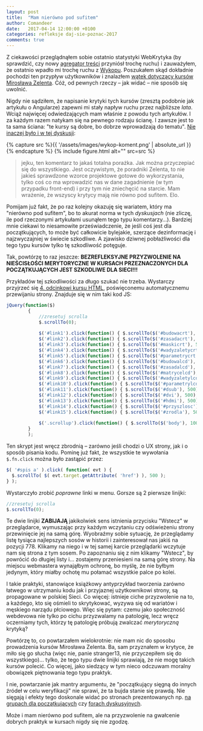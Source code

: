 ```yaml
---
layout: post
title:  "Mam nierówno pod sufitem"
author: Comandeer
date:   2017-04-14 12:00:00 +0100
categories: refleksje daj-sie-poznac-2017
comments: true
---
```


Z ciekawości przeglądnąłem sobie ostatnio statystyki WebKrytyka (by sprawdzić, czy nowy [agregator treści](http://www.polskifrontend.pl/) przyniósł trochę ruchu) i zauważyłem, że ostatnio wpadło mi trochę ruchu z [Wykopu](http://www.wykop.pl/). Poszukałem skąd dokładnie pochodzi ten przypływ użytkowników i znalazłem [wątek dotyczący kursów Mirosława Zelenta](http://www.wykop.pl/wpis/23156181/). Cóż, od pewnych rzeczy – jak widać – nie sposób się uwolnić.

Nigdy nie sądziłem, że napisanie krytyki tych kursów (zresztą podobnie jak artykułu o Angularze) zapewni mi stały napływ ruchu przez najbliższe _lata_. Wciąż najwięcej odwiedzających mam właśnie z powodu tych artykułów. I za każdym razem natykam się na pewnego rodzaju ścianę. I zawsze jest to ta sama ściana: "te kursy są dobre, bo dobrze wprowadzają do tematu". [Nie inaczej było i w tej dyskusji](http://www.wykop.pl/wpis/23156181/#comment-83470343):

{% capture src %}{{ '/assets/images/wykop-koment.png' | absolute_url }}{% endcapture %}
{% include figure.html alt="" src=src %}

>jejku, ten komentarz to jakaś totalna porażka. Jak można przyczepiać się do wszystkiego. Jest oczywistym, że poradniki Zelenta, to nie jakieś sprawdzone wzorce projektowe gotowe do wykorzystania, tylko coś co ma wprowadzić nas w dane zagadnienie (w tym przypadku front-end) i przy tym nie zniechęcić na starcie.
>Mam wrażenie, że wszyscy krytycy mają nie równo pod sufitem. Elo.

Pomijam już fakt, że po raz kolejny okazuję się wariatem, który ma "nierówno pod sufitem", bo to akurat norma w tych _dyskusjach_ (nie zliczę, ile pod rzeczonymi artykułami usunąłem tego typu komentarzy…). Bardziej mnie ciekawi to niesamowite przeświadczenie, że jeśli coś jest dla początkujących, to może być całkowicie bylejakie, szerzące dezinformację i najzwyczajniej w świecie szkodliwe. A zjawisko dziwnej pobłażliwości dla tego typu kursów tylko tę szkodliwość potęguje.

Tak, powtórzę to raz jeszcze: **BEZREFLEKSYJNE PRZYZWOLENIE NA NIEŚCISŁOŚCI MERYTORYCZNE W KURSACH PRZEZNACZONYCH DLA POCZĄTKUJĄCYCH JEST SZKODLIWE DLA SIECI!!!**

Przykładów tej szkodliwości za długo szukać nie trzeba. Wystarczy przyjrzeć się [4. odcinkowi kursu HTML](http://miroslawzelent.pl/kurs-html/listy-przewijanie-strony/), poświęconemu automatycznemu przewijaniu strony. Znajduje się w nim taki kod JS:

```javascript
jQuery(function($)
		{
			//zresetuj scrolla
			$.scrollTo(0);
			
			$('#link1').click(function() { $.scrollTo($('#budowacrt'), 500); });
			$('#link2').click(function() { $.scrollTo($('#zasadacrt'), 500); });
			$('#link3').click(function() { $.scrollTo($('#maskicrt'), 500); });
			$('#link4').click(function() { $.scrollTo($('#wadyzaletycrt'), 500); });
			$('#link5').click(function() { $.scrollTo($('#parametrycrt'), 500); });
			$('#link6').click(function() { $.scrollTo($('#budowalcd'), 500); });
			$('#link7').click(function() { $.scrollTo($('#zasadalcd'), 500); });
			$('#link8').click(function() { $.scrollTo($('#matrycelcd'), 500); });
			$('#link9').click(function() { $.scrollTo($('#wadyzaletylcd'), 500); });
			$('#link10').click(function() { $.scrollTo($('#parametrylcd'), 500); });
			$('#link11').click(function() { $.scrollTo($('#dsub'), 500); });
			$('#link12').click(function() { $.scrollTo($('#dvi'), 500); });
			$('#link13').click(function() { $.scrollTo($('#hdmi'), 500); });
			$('#link14').click(function() { $.scrollTo($('#przyszlosc'), 500); });
			$('#link15').click(function() { $.scrollTo($('#zrodla'), 500); });
	
			$('.scrollup').click(function() { $.scrollTo($('body'), 1000); });
		}
		);
```

Ten skrypt jest wręcz zbrodnią – zarówno jeśli chodzi o UX strony, jak i o sposób pisania kodu. Pominę już fakt, że wszystkie te wywołania `$.fn.click` można było zastąpić przez:

```javascript
$( '#spis a' ).click( function( evt ) {
  $.scrollTo( $( evt.target.getAttribute( 'href') ), 500 );
} );
```

Wystarczyło zrobić _poprawne_ linki w menu. Gorsze są 2 pierwsze linijki:

```javascript
//zresetuj scrolla
$.scrollTo(0);
```

Te dwie linijki **ZABIJAJĄ** jakikolwiek sens istnienia przycisku "Wstecz" w przeglądarce, wymuszając przy każdym wczytaniu czy odświeżeniu strony przewinięcie jej na samą górę. Wyobraźmy sobie sytuację, że przeglądamy listę tysiąca najlepszych sosów w historii i zainteresował nas jakiś na pozycji 778. Klikamy na niego i w tej samej karcie przeglądarki wczytuje nam się strona z tym sosem. Po zapoznaniu się z nim klikamy "Wstecz", by powrócić do długiej listy i… zostajemy przeniesieni na samą górę strony. Na miejscu webmastera wynająłbym ochronę, bo myślę, że nie byłbym jedynym, który miałby ochotę mu połamać wszystkie palce po kolei.

I takie praktyki, stanowiące książkowy antyprzykład tworzenia zarówno łatwego w utrzymaniu kodu jak i przyjaznej użytkownikowi strony, są propagowane w polskiej Sieci. Co więcej: istnieje ciche przyzwolenie na to, a każdego, kto się ośmieli to skrytykować, wyzywa się od wariatów i męskiego narządu płciowego. Więc się pytam: czemu jako społeczność webdevowa nie tylko po cichu przyzwalamy na patologię, lecz wręcz oczerniamy tych, którzy tę patologię próbują zwalczać _merytoryczną_ krytyką?

Powtórzę to, co powtarzałem wielokrotnie: nie mam nic do sposobu prowadzenia kursów Mirosława Zelenta. Ba, sam przyznałem w krytyce, że miło się go słucha (więc nie, panie stranger13, nie przyczepiłem się do wszystkiego)… tylko, że tego typu dwie linijki sprawiają, że nie mogę takich kursów polecić. Co więcej, jako siedzący w tym nieco odczuwam moralny obowiązek piętnowania tego typu praktyk.

I nie, powtarzanie jak mantry argumentu, że "początkujący sięgną do innych źródeł w celu weryfikacji" nie sprawi, że ta bujda stanie się prawdą. Nie sięgają i efekty tego doskonale widać po stronach prezentowanych np. [na grupach dla początkujących](https://www.facebook.com/groups/742940452405327/) czy [forach dyskusyjnych](https://forum.pasja-informatyki.pl/236206/blad-nie-dziala-scroll).

Może i mam nierówno pod sufitem, ale na przyzwolenie na gwałcenie dobrych praktyk w kursach nigdy się nie zgodzę.